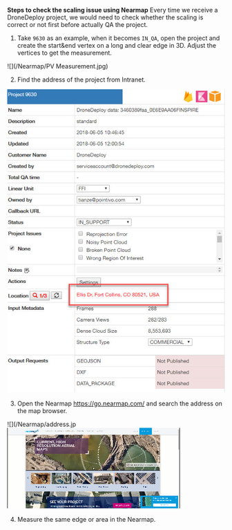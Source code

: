 **Steps to check the scaling issue using Nearmap**
Every time we receive a DroneDeploy project, we would need to check whether the scaling is correct or not first before actually QA the project. 

1. Take `9630` as an example, when it becomes `IN_QA`, open the project and create the start&end vertex on a long and clear edge in 3D. Adjust the vertices to get the measurement.

![](/Nearmap/PV Measurement.jpg)
  
2. Find the address of the project from Intranet.

![](/Nearmap/address.jpg)

3. Open the Nearmap https://go.nearmap.com/ and search the address on the map browser.

![](/Nearmap/address.jp
![](/Video/Nearmap.gif)

4. Measure the same edge or area in the Nearmap.

